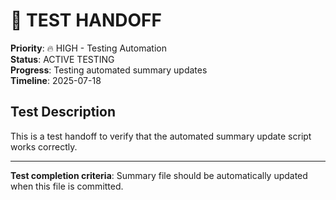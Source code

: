 # 🧪 TEST HANDOFF

**Priority**: 🔥 HIGH - Testing Automation  
**Status**: ACTIVE TESTING  
**Progress**: Testing automated summary updates  
**Timeline**: 2025-07-18  

## Test Description

This is a test handoff to verify that the automated summary update script works correctly.

---

**Test completion criteria**: Summary file should be automatically updated when this file is committed.
